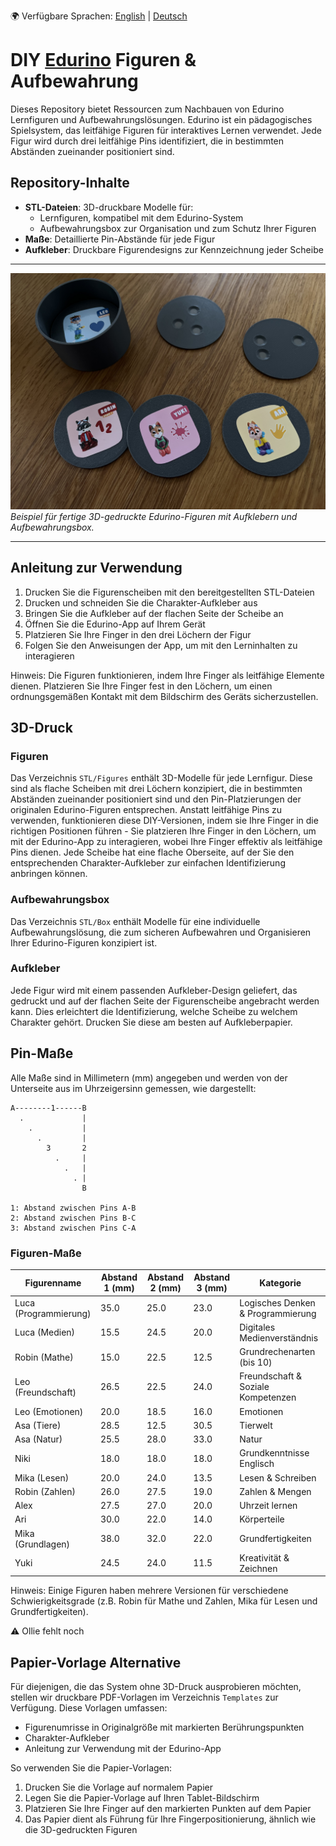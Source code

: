 🌍 Verfügbare Sprachen: [English](README.en.md) | [Deutsch](README.md)

# DIY [Edurino](https://www.edurino.com/) Figuren & Aufbewahrung

Dieses Repository bietet Ressourcen zum Nachbauen von Edurino Lernfiguren und Aufbewahrungslösungen. Edurino ist ein pädagogisches Spielsystem, das leitfähige Figuren für interaktives Lernen verwendet. Jede Figur wird durch drei leitfähige Pins identifiziert, die in bestimmten Abständen zueinander positioniert sind.

## Repository-Inhalte

- **STL-Dateien**: 3D-druckbare Modelle für:
  - Lernfiguren, kompatibel mit dem Edurino-System
  - Aufbewahrungsbox zur Organisation und zum Schutz Ihrer Figuren
- **Maße**: Detaillierte Pin-Abstände für jede Figur
- **Aufkleber**: Druckbare Figurendesigns zur Kennzeichnung jeder Scheibe

---

![Fertiges Produkt](finished-product.jpeg)
*Beispiel für fertige 3D-gedruckte Edurino-Figuren mit Aufklebern und Aufbewahrungsbox.*

---

## Anleitung zur Verwendung

1. Drucken Sie die Figurenscheiben mit den bereitgestellten STL-Dateien
2. Drucken und schneiden Sie die Charakter-Aufkleber aus
3. Bringen Sie die Aufkleber auf der flachen Seite der Scheibe an
4. Öffnen Sie die Edurino-App auf Ihrem Gerät
5. Platzieren Sie Ihre Finger in den drei Löchern der Figur
6. Folgen Sie den Anweisungen der App, um mit den Lerninhalten zu interagieren

Hinweis: Die Figuren funktionieren, indem Ihre Finger als leitfähige Elemente dienen. Platzieren Sie Ihre Finger fest in den Löchern, um einen ordnungsgemäßen Kontakt mit dem Bildschirm des Geräts sicherzustellen.

## 3D-Druck

### Figuren
Das Verzeichnis `STL/Figures` enthält 3D-Modelle für jede Lernfigur. Diese sind als flache Scheiben mit drei Löchern konzipiert, die in bestimmten Abständen zueinander positioniert sind und den Pin-Platzierungen der originalen Edurino-Figuren entsprechen. Anstatt leitfähige Pins zu verwenden, funktionieren diese DIY-Versionen, indem sie Ihre Finger in die richtigen Positionen führen - Sie platzieren Ihre Finger in den Löchern, um mit der Edurino-App zu interagieren, wobei Ihre Finger effektiv als leitfähige Pins dienen. Jede Scheibe hat eine flache Oberseite, auf der Sie den entsprechenden Charakter-Aufkleber zur einfachen Identifizierung anbringen können.

### Aufbewahrungsbox
Das Verzeichnis `STL/Box` enthält Modelle für eine individuelle Aufbewahrungslösung, die zum sicheren Aufbewahren und Organisieren Ihrer Edurino-Figuren konzipiert ist.

### Aufkleber
Jede Figur wird mit einem passenden Aufkleber-Design geliefert, das gedruckt und auf der flachen Seite der Figurenscheibe angebracht werden kann. Dies erleichtert die Identifizierung, welche Scheibe zu welchem Charakter gehört. Drucken Sie diese am besten auf Aufkleberpapier.

## Pin-Maße

Alle Maße sind in Millimetern (mm) angegeben und werden von der Unterseite aus im Uhrzeigersinn gemessen, wie dargestellt:

```
A--------1------B
  .             |
    .           |
      .         |
        3       2
          .     |
            .   |
              . |
                B

1: Abstand zwischen Pins A-B
2: Abstand zwischen Pins B-C
3: Abstand zwischen Pins C-A
```

### Figuren-Maße

| Figurenname | Abstand 1 (mm) | Abstand 2 (mm) | Abstand 3 (mm) | Kategorie |
|------------|---------|---------|---------|-----------|
| Luca (Programmierung) | 35.0 | 25.0 | 23.0 | Logisches Denken & Programmierung |
| Luca (Medien) | 15.5 | 24.5 | 20.0 | Digitales Medienverständnis |
| Robin (Mathe) | 15.0 | 22.5 | 12.5 | Grundrechenarten (bis 10) |
| Leo (Freundschaft) | 26.5 | 22.5 | 24.0 | Freundschaft & Soziale Kompetenzen |
| Leo (Emotionen) | 20.0 | 18.5 | 16.0 | Emotionen |
| Asa (Tiere) | 28.5 | 12.5 | 30.5 | Tierwelt |
| Asa (Natur) | 25.5 | 28.0 | 33.0 | Natur |
| Niki | 18.0 | 18.0 | 18.0 | Grundkenntnisse Englisch |
| Mika (Lesen) | 20.0 | 24.0 | 13.5 | Lesen & Schreiben |
| Robin (Zahlen) | 26.0 | 27.5 | 19.0 | Zahlen & Mengen |
| Alex | 27.5 | 27.0 | 20.0 | Uhrzeit lernen |
| Ari | 30.0 | 22.0 | 14.0 | Körperteile |
| Mika (Grundlagen) | 38.0 | 32.0 | 22.0 | Grundfertigkeiten |
| Yuki | 24.5 | 24.0 | 11.5 | Kreativität & Zeichnen |

Hinweis: Einige Figuren haben mehrere Versionen für verschiedene Schwierigkeitsgrade (z.B. Robin für Mathe und Zahlen, Mika für Lesen und Grundfertigkeiten).

⚠️ Ollie fehlt noch

## Papier-Vorlage Alternative

Für diejenigen, die das System ohne 3D-Druck ausprobieren möchten, stellen wir druckbare PDF-Vorlagen im Verzeichnis `Templates` zur Verfügung. Diese Vorlagen umfassen:
- Figurenumrisse in Originalgröße mit markierten Berührungspunkten
- Charakter-Aufkleber
- Anleitung zur Verwendung mit der Edurino-App

So verwenden Sie die Papier-Vorlagen:
1. Drucken Sie die Vorlage auf normalem Papier
2. Legen Sie die Papier-Vorlage auf Ihren Tablet-Bildschirm
3. Platzieren Sie Ihre Finger auf den markierten Punkten auf dem Papier
4. Das Papier dient als Führung für Ihre Fingerpositionierung, ähnlich wie die 3D-gedruckten Figuren